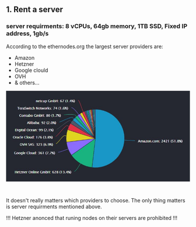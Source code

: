 ## 1. Rent a server

### server requirments: 8 vCPUs, 64gb memory, 1TB SSD, Fixed IP address, 1gb/s


According to the ethernodes.org the largest server providers are:
- Amazon
- Hetzner
- Google clould
- OVH
- & others...

![](https://github.com/NM005/How-to-run-TON-Validators-Nominators-pool-/blob/c7fabbebf07f89f5064c06f4169f235109260649/images/server-providers.jpg)

#
It doesn't really matters which providers to choose. The only thing matters is server requirments mentioned above.

!!! Hetzner anonced that runing nodes on their servers are prohibited !!!
